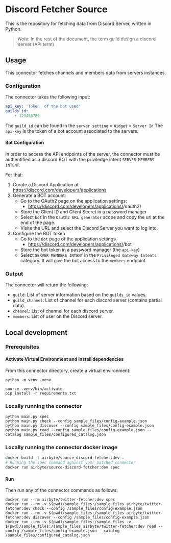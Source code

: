 # Discord Fetcher Source

This is the repository for fetching data from Discord Server, written in Python.

> *Note*: In the rest of the document, the term guild design a discord server (API term)

## Usage

This connector fetches channels and members data from servers instances.

### Configuration

The connector takes the following input:

```yaml
api_key: 'Token  of the bot used'
guilds_id: 
    - 123456789
```

The `guild_id` can be found in  the `server setting` > `Widget` > `Server Id`
The `api-key` is the token of a bot account associated to the servers.


#### Bot Configuration


In order to access the API endpoints of the server, the connector must be authentified as a discord BOT with the priviledge intent `SERVER MEMBERS INTENT`.

For that:
1. Create a Discord Application at https://discord.com/developers/applications
2. Generate a BOT account:
    * Go to the OAuth2 page on the application settings:
        * https://discord.com/developers/applications/<app-id>/oauth2)
    * Store the Client ID and Client Secret in a password manager
    * Select `bot` in the `Oauth2 URL generator` scope and copy the url at the end of the page.
    * Visite the URL and select the Discord Server you want to log into.
3. Configure the BOT token
    * Go to the `Bot` page of the application settings
        - https://discord.com/developers/applications/<app-id>/bot
    * Store the bot token in a  password manager (the `api-key`)
    * Select `SERVER MEMBERS INTENT` in the `Privileged Gateway Intents` category. It will give the bot access to the `members` endpoint.


### Output

The connector will return the following:
- `guild`: List of server information based on the `guilds_id` values.
- `guild_channel`: List of channel for each discord server (contains partial data).
- `channel`: List of channel for each discord server.
- `members`: List of user on the Discord server.

## Local development

### Prerequisites

#### Activate Virtual Environment and install dependencies
From this connector directory, create a virtual environment:
```
python -m venv .venv
```
```
source .venv/bin/activate
pip install -r requirements.txt
```

### Locally running the connector
```
python main.py spec
python main.py check --config sample_files/config-example.json
python main.py discover --config sample_files/config-example.json
python main.py read --config sample_files/config-example.json --catalog sample_files/configured_catalog.json
```

### Locally running the connector docker image

```bash
docker build -t airbyte/source-discord-fetcher:dev .
# Running the spec command against your patched connector
docker run airbyte/source-discord-fetcher:dev spec
````

#### Run
Then run any of the connector commands as follows:
```
docker run --rm airbyte/twitter-fetcher:dev spec
docker run --rm -v $(pwd)/sample_files:/sample_files airbyte/twitter-fetcher:dev check --config /sample_files/config-example.json
docker run --rm -v $(pwd)/sample_files:/sample_files airbyte/twitter-fetcher:dev discover --config /sample_files/config-example.json
docker run --rm -v $(pwd)/sample_files:/sample_files -v $(pwd)/sample_files:/sample_files airbyte/twitter-fetcher:dev read --config /sample_files/config-example.json --catalog /sample_files/configured_catalog.json
```
